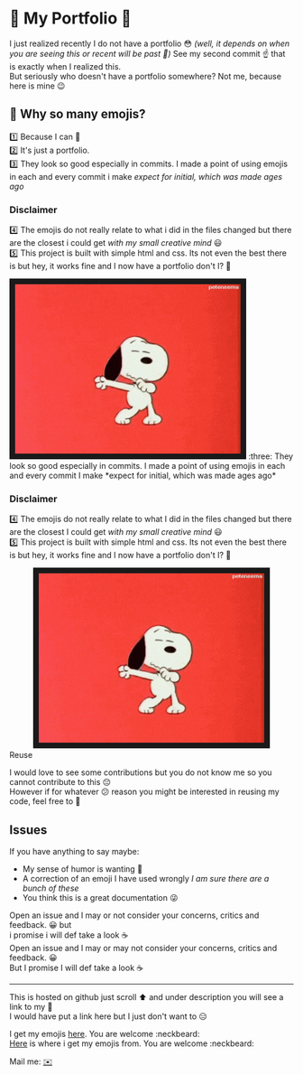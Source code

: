 # :tada: My Portfolio :tada:

I just realized recently I do not have a portfolio :flushed: 
*(well, it depends on when you are seeing this or recent will be past :see_no_evil:)* 
See my second commit  :point_up: that is exactly when I realized this.  
But seriously who doesn't have a portfolio somewhere? Not me, because here is mine :wink:

## :raising_hand: Why so many emojis?
:one: Because I can :muscle:  
:two: It's just a portfolio.  
:three: They look so good especially in commits. I made a point of using emojis in each and every commit i make *expect for initial, which was made ages ago* 

### Disclaimer
:four: The emojis do not really relate to what i did in the files changed but there are the closest i could get *with my small creative mind* :smiley:  
:five: This project is built with simple html and css. Its not even the best there is but hey, it works fine and I now have a portfolio don't I? :raised_hands:  

 <img src= "./images/achieve.gif" alt="Yeeeih" width="400" height="300" border="10" />
:three: They look so good especially in commits. I made a point of using emojis in each and every commit I make *expect for initial, which was made ages ago* 

### Disclaimer
:four: The emojis do not really relate to what I did in the files changed but there are the closest I could get *with my small creative mind* :smiley:  
:five: This project is built with simple html and css. Its not even the best there is but hey, it works fine and I now have a portfolio don't I? :raised_hands:  

 <div style="text-align:center"><img src= "./images/achieve.gif" alt="Yeeeih" width="400" height="300" border="10" /></div

## Reuse
I would love to see some contributions but you do not know me so you cannot contribute to this :pensive:  
However if for whatever :confused: reason you might be interested in reusing my code, feel free to :fork_and_knife:  
  
## Issues
If you have anything to say maybe:
- My sense of humor is wanting :speak_no_evil: 
- A correction of an emoji I have used wrongly *I am sure there are a bunch of these*   
- You think this is a great documentation  :stuck_out_tongue_winking_eye:  

Open an issue and I may or not consider your concerns, critics and feedback. :grinning: but  
i promise i will def take a look :coffee:  
Open an issue and I may or may not consider your concerns, critics and feedback. :grinning:  
But I promise I will def take a look :coffee:  

  ***
This is hosted on github just scroll :arrow_up: and under description you will see a link to my  :page_facing_up:  
I would have put a link here but I just don't want to :expressionless:

I get my emojis [here](https://www.webpagefx.com/tools/emoji-cheat-sheet/). You are welcome :neckbeard:  
[Here](https://www.webpagefx.com/tools/emoji-cheat-sheet/) is where i get my emojis from. You are welcome :neckbeard:  

Mail me: [:envelope:](mailto:cessmbuguar@gmail.com') 





